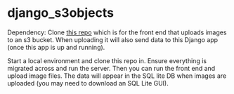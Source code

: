 ﻿# django_s3objects

Dependency: Clone [this repo](https://github.com/andrewBlairDCT/eis_demo) which is for the front end that uploads images to an s3 bucket. When uploading it will also send data to this Django app (once this app is up and running).

Start a local environment and clone this repo in. Ensure everything is migrated across and run the server. Then you can run the front end and upload image files. The data will appear in the SQL lite DB when images are uploaded (you may need to download an SQL Lite GUI). 
